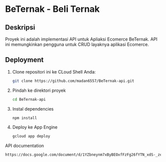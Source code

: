 # BeTernak - Beli Ternak

## Deskripsi
Proyek ini adalah implementasi API untuk Apliaksi Ecomerce BeTernak. API ini memungkinkan pengguna untuk CRUD layaknya aplikasi Ecomerce.

## Deployment
1. Clone repositori ini ke CLoud Shell Anda:
   ```bash
   git clone https://github.com/madan6557/BeTernak-api.git
3. Pindah ke direktori proyek
   ```bash
   cd BeTernak-api
2. Instal dependencies
   ```bash
   npm install
4. Deploy ke App Engine
   ```bash
   gcloud app deploy

API documentation
```bash
https://docs.google.com/document/d/1YZbneynm7xByBEOxfFzFg26fYTN_xdS-_zevJ13AEsg/edit?usp=sharing 
